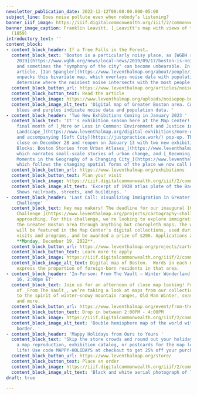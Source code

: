 ```yaml
---
newsletter_publication_date: 2022-12-12T00:00:00.000-05:00
subject_line: Does noise pollute even when nobody’s listening?
banner_iiif_image: https://iiif.digitalcommonwealth.org/iiif/2/commonwealth:9g54xk27x/1415,1833,5432,1773/2000,/0/default.jpg
banner_image_caption: Franklin Leavitt, [_Leavitt's map with views of the White Mountains_](https://collections.leventhalmap.org/search/commonwealth:9g54xk26n)
  (1859)
introductory_text: ''
content_block:
- content_block_header: If a Tree Falls in the Forest…
  content_block_text: 'Boston is a particularly noisy place, as [WGBH reported in
    2019](https://www.wgbh.org/news/local-news/2019/09/17/boston-is-noisy-how-is-that-affecting-our-health),
    and sometimes the "symphony of the city" can become unbearable. In his latest
    article, [Ian Spangler](https://www.leventhalmap.org/about/people/ian-spangler/)
    unpacks this bivariate map, which overlays noise data with population data, to
    determine where the noisiest noise intersects with the most people (and vice versa). '
  content_block_button_url: https://www.leventhalmap.org/articles/noise-pollution/
  content_block_button_text: Read the article
  content_block_image: https://www.leventhalmap.org/uploads/noisepop-boston-crop.png
  content_block_image_alt_text: 'Digital map of Greater Boston area. Color range of
    blues and purples indicate noise data and population data. '
- content_block_header: 'Two New Exhibitions Coming in January 2023 '
  content_block_text: 'It''s exhibition season here at the Map Center! We''re in the
    final month of [_More or Less in Common: Environment and Justice in the Human
    Landscape_](https://www.leventhalmap.org/digital-exhibitions/more-or-less-in-common/)
    and accompanying [Soft City](https://justpractice.work/) pop-up. The gallery will
    close on December 28 and reopen on January 13 with two new exhibitions: [_Building
    Blocks: Boston Stories from Urban Atlases_](https://www.leventhalmap.org/exhibitions/),
    which narrates small-scale stories of urban change, and [_Becoming Boston: Eight
    Moments in the Geography of a Changing City_](https://www.leventhalmap.org/exhibitions/),
    which follows the changing spatial forms of the place we now call Boston.'
  content_block_button_url: https://www.leventhalmap.org/exhibitions
  content_block_button_text: Plan your visit
  content_block_image: https://iiif.digitalcommonwealth.org/iiif/2/commonwealth:1257c490j/565,352,4516,4553/2000,/0/default.jpg
  content_block_image_alt_text: 'Excerpt of 1938 atlas plate of the Back Bay neighborhood.
    Shows railroads, streets, and buildings. '
- content_block_header: 'Last Call: Visualizing Immigration in Greater Boston Cartography
    Challenge'
  content_block_text: Hey map makers! The deadline for our inaugural [Cartography
    Challenge ](https://www.leventhalmap.org/projects/cartography-challenge/)is quickly
    approaching. For this challenge, we're looking to explore immigration data of
    the Greater Boston area through anything but choropleth maps. The winning submission
    will be featured in the Map Center's digital collections, used during K-12 educational
    visits and programs, and be awarded a prize of $200. Applications are open through
    **Monday, December 19, 2022**.
  content_block_button_url: https://www.leventhalmap.org/projects/cartography-challenge/immigration-in-boston/
  content_block_button_text: Learn more to apply
  content_block_image: https://iiif.digitalcommonwealth.org/iiif/2/commonwealth:h989r708n/311,849,4264,3796/2000,/0/default.jpg
  content_block_image_alt_text: Digital map of Boston.  Words in each neighborhood
    express the proportion of foreign-born residents in that area.
- content_block_header: 'In-Person: From The Vault — Winter Wonderland Maps · Dec
    16, 2:00pm ET'
  content_block_text: Join us for an afternoon of close map looking! For this edition
    of _From The Vault_, we’re taking a look at maps from our collections that speak
    to the spirit of winter—snowy mountain ranges, Old Man Winter, seasonal sports,
    and more.
  content_block_button_url: https://www.leventhalmap.org/event/from-the-vault-collections-showing-winter-wonderland-maps/
  content_block_button_text: Drop in between 2:00PM - 4:00PM
  content_block_image: https://iiif.digitalcommonwealth.org/iiif/2/commonwealth:st74cx138/557,630,5485,4473/2000,/0/default.jpg
  content_block_image_alt_text: 'Double hemisphere map of the world with decorative
    border. '
- content_block_header: 'Mappy Holidays from Ours to Yours '
  content_block_text: 'Skip the store crowds and round out your holiday shopping with
    a map reproduction, exhibition catalog, or postcards for the map lover in your
    life! Use code MAPPY-HOLIDAYS at checkout to get 25% off your purchase. '
  content_block_button_url: https://www.leventhalmap.org/store/
  content_block_button_text: Place an order
  content_block_image: https://iiif.digitalcommonwealth.org/iiif/2/commonwealth:5h73qs737/42,51,4574,3607/2000,/0/default.jpg
  content_block_image_alt_text: 'Black and white aerial photograph of large crowds '
draft: true

---
```

